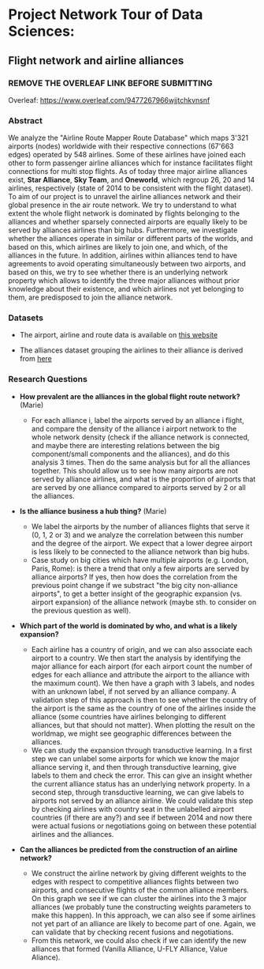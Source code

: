 # Project Network Tour of Data Sciences: 
## Flight network and airline alliances 

### REMOVE THE OVERLEAF LINK BEFORE SUBMITTING

Overleaf: https://www.overleaf.com/9477267966wjjtchkvnsnf  

### Abstract

We analyze the "Airline Route Mapper Route Database" which maps 3'321 airports (nodes) worldwide with their respective connections (67'663 edges) operated by 548 airlines. Some of these airlines have joined each other to form passenger airline alliances which for instance facilitates flight connections for multi stop flights. As of today three major airline alliances exist, **Star Alliance**, **Sky Team**, and **Oneworld**, which regroup 26, 20 and 14 airlines, respectively (state of 2014 to be consistent with the flight dataset). To aim of our project is to unravel the airline alliances network and their global presence in the air route network. We try to understand to what extent the whole flight network is dominated by flights belonging to the alliances and whether sparsely connected airports are equally likely to be served by alliances airlines than big hubs. Furthermore, we investigate whether the alliances operate in similar or different parts of the worlds, and based on this, which airlines are likely to join one, and which, of the alliances in the future. In addition, airlines within alliances tend to have agreements to avoid operating simultaneously between two airports, and based on this, we try to see whether there is an underlying network property which allows to identify the three major alliances without prior knowledge about their existence, and which airlines not yet belonging to them, are predisposed to join the alliance network. 

### Datasets

- The airport, airline and route data is available on [this website](https://openflights.org/data.html)

- The alliances dataset grouping the airlines to their alliance is derived from [here](https://www.hopper.com/articles/860/a-guide-to-the-three-major-airline-alliances-star-alliance-oneworld-and-sky-team)

### Research Questions

- **How prevalent are the alliances in the global flight route network?** (Marie)
     - For each alliance i, label the airports served by an alliance i flight, and compare the density of the alliance i airport network to the whole network density (check if the alliance network is connected, and maybe there are interesting relations between the big component/small components and the alliances), and do this analysis 3 times. Then do the same analysis but for all the alliances together. This should allow us to see how many airports are not served by alliance airlines, and what is the proportion of airports that are served by one alliance compared to airports served by 2 or all the alliances.
    
- **Is the alliance business a hub thing?** (Marie)
    - We label the airports by the number of alliances flights that serve it (0, 1, 2 or 3) and we analyze the correlation between this number and the degree of the airport. We expect that a lower degree airport is less likely to be connected to the alliance network than big hubs.
    - Case study on big cities which have multiple airports (e.g. London, Paris, Rome): is there a trend that only a few airports are served by alliance airports? If yes, then how does the correlation from the previous point change if we substract "the big city non-alliance airports", to get a better insight of the geographic expansion (vs. airport expansion) of the alliance network (maybe sth. to consider on the previous question as well).
    
- **Which part of the world is dominated by who, and what is a likely expansion?**
    - Each airline has a country of origin, and we can also associate each airport to a country. We then start the analysis by identifying the major alliance for each airport (for each airport count the number of edges for each alliance and attribute the airport to the alliance with the maximum count). We then have a graph with 3 labels, and nodes with an unknown label, if not served by an alliance company. A validation step of this approach is then to see whether the country of the airport is the same as the country of one of the airlines inside the alliance (some countries have airlines belonging to different alliances, but that should not matter). When plotting the result on the worldmap, we might see geographic differences between the alliances. 
    - We can study the expansion through transductive learning. In a first step we can unlabel some airports for which we know the major alliance serving it, and then through transductive learning, give labels to them and check the error. This can give an insight whether the current alliance status has an underlying network property. In a second step, through transductive learning, we can give labels to airports not served by an alliance airline. We could validate this step by checking airlines with country seat in the unlabelled airport countries (if there are any?) and see if between 2014 and now there were actual fusions or negotiations going on between these potential airlines and the alliances. 
    
- **Can the alliances be predicted from the construction of an airline network?**
    - We construct the airline network by giving different weights to the edges with respect to competitive alliances flights between two airports, and consecutive flights of the common alliance members. On this graph we see if we can cluster the airlines into the 3 major alliances (we probably tune the constructing weights parameters to make this happen). In this approach, we can also see if some airlines not yet part of an alliance are likely to become part of one. Again, we can validate that by checking recent fusions and negotiations. 
    - From this network, we could also check if we can identify the new alliances that formed (Vanilla Alliance, U-FLY Alliance, Value Aliance).





    

